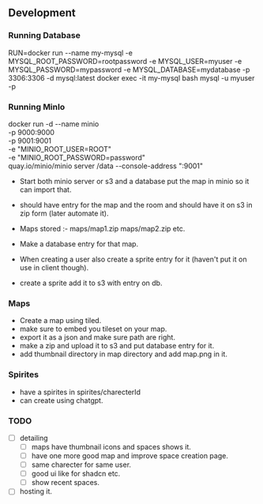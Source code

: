 ## Development

### Running Database 
RUN=docker run --name my-mysql -e MYSQL_ROOT_PASSWORD=rootpassword -e MYSQL_USER=myuser -e MYSQL_PASSWORD=mypassword -e MYSQL_DATABASE=mydatabase -p 3306:3306 -d mysql:latest 
docker exec -it my-mysql bash
mysql -u myuser -p


### Running MinIo
docker run -d --name minio \
  -p 9000:9000 \
  -p 9001:9001 \
  -e "MINIO_ROOT_USER=ROOT" \
  -e "MINIO_ROOT_PASSWORD=password" \
  quay.io/minio/minio server /data --console-address ":9001"


- Start both minio server or s3 and a database put the map in minio so it can import that.
- should have entry for the map and the room and should have it on s3 in zip form (later automate it).
- Maps stored :- maps/map1.zip maps/map2.zip etc.
- Make a database entry for that map.

- When creating a user also create a sprite entry for it (haven't put it on use in client though). 
- create a sprite add it to s3 with entry on db.

### Maps
- Create a map using tiled. 
- make sure to embed you tileset on your map.
- export it as a json and make sure path are right. 
- make a zip and upload it to s3 and put database entry for it. 
- add thumbnail directory in map directory and add map.png in it.

### Spirites
- have a spirites in spirites/charecterId
- can create using chatgpt.

### TODO
- [ ] detailing
  - [ ] maps have thumbnail icons and spaces shows it.
  - [ ] have one more good map and improve space creation page.
  - [ ] same charecter for same user. 
  - [ ] good ui like for shadcn etc. 
  - [ ] show recent spaces. 
- [ ] hosting it. 
